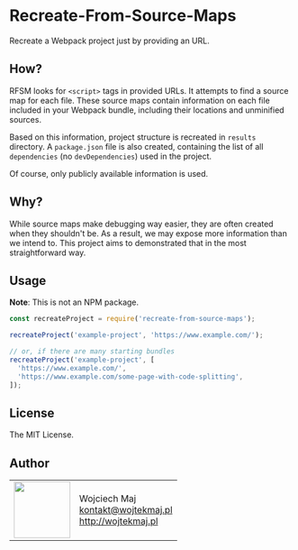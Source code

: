 # Recreate-From-Source-Maps
Recreate a Webpack project just by providing an URL.

## How?
RFSM looks for `<script>` tags in provided URLs. It attempts to find a source map for each file. These source maps contain information on each file included in your Webpack bundle, including their locations and unminified sources.

Based on this information, project structure is recreated in `results` directory. A `package.json` file is also created, containing the list of all `dependencies` (no `devDependencies`) used in the project.

Of course, only publicly available information is used.

## Why?
While source maps make debugging way easier, they are often created when they shouldn't be. As a result, we may expose more information than we intend to. This project aims to demonstrated that in the most straightforward way.

## Usage
**Note**: This is not an NPM package.

```js
const recreateProject = require('recreate-from-source-maps');

recreateProject('example-project', 'https://www.example.com/');

// or, if there are many starting bundles
recreateProject('example-project', [
  'https://www.example.com/',
  'https://www.example.com/some-page-with-code-splitting',
]);
```

## License

The MIT License.

## Author

<table>
  <tr>
    <td>
      <img src="https://github.com/wojtekmaj.png?s=100" width="100">
    </td>
    <td>
      Wojciech Maj<br />
      <a href="mailto:kontakt@wojtekmaj.pl">kontakt@wojtekmaj.pl</a><br />
      <a href="http://wojtekmaj.pl">http://wojtekmaj.pl</a>
    </td>
  </tr>
</table>
